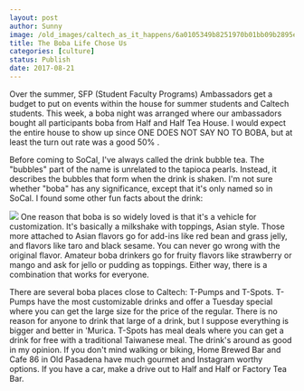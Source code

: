 ```yaml
---
layout: post
author: Sunny
image: /old_images/caltech_as_it_happens/6a0105349b8251970b01bb09b2895e970d.jpg
title: The Boba Life Chose Us
categories: [culture]
status: Publish
date: 2017-08-21
---
```


Over the summer, SFP (Student Faculty Programs) Ambassadors get a budget to put on events within the house for summer students and Caltech students. This week, a boba night was arranged where our ambassadors bought all participants boba from Half and Half Tea House. I would expect the entire house to show up since ONE DOES NOT SAY NO TO BOBA, but at least the turn out rate was a good 50% .




Before coming to SoCal, I've always called the drink bubble tea. The "bubbles" part of the name is unrelated to the tapioca pearls. Instead, it describes the bubbles that form when the drink is shaken. I'm not sure whether "boba" has any significance, except that it's only named so in SoCal. I found some other fun facts about the drink:



![](/old_images/caltech_as_it_happens/6a0105349b8251970b01b8d29995de970c.jpg)
One reason that boba is so widely loved is that it's a vehicle for customization. It's basically a milkshake with toppings, Asian style. Those more attached to Asian flavors go for add-ins like red bean and grass jelly, and flavors like taro and black sesame. You can never go wrong with the original flavor. Amateur boba drinkers go for fruity flavors like strawberry or mango and ask for jello or pudding as toppings. Either way, there is a combination that works for everyone.


There are several boba places close to Caltech: T-Pumps and T-Spots. T-Pumps have the most customizable drinks and offer a Tuesday special where you can get the large size for the price of the regular. There is no reason for anyone to drink that large of a drink, but I suppose everything is bigger and better in 'Murica. T-Spots has meal deals where you can get a drink for free with a traditional Taiwanese meal. The drink's around as good in my opinion. If you don't mind walking or biking, Home Brewed Bar and Cafe 86 in Old Pasadena have much gourmet and Instagram worthy options. If you have a car, make a drive out to Half and Half or Factory Tea Bar.

